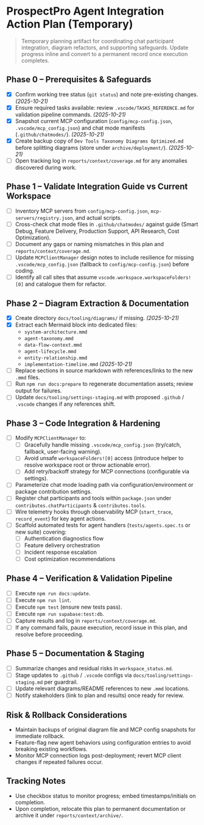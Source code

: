 # ProspectPro Agent Integration Action Plan (Temporary)

> Temporary planning artifact for coordinating chat participant integration, diagram refactors, and supporting safeguards. Update progress inline and convert to a permanent record once execution completes.

## Phase 0 – Prerequisites & Safeguards

- [x] Confirm working tree status (`git status`) and note pre-existing changes. _(2025-10-21)_
- [x] Ensure required tasks available: review `.vscode/TASKS_REFERENCE.md` for validation pipeline commands. _(2025-10-21)_
- [x] Snapshot current MCP configuration (`config/mcp-config.json`, `.vscode/mcp_config.json`) and chat mode manifests (`.github/chatmodes/`). _(2025-10-21)_
- [x] Create backup copy of `Dev Tools Taxonomy Diagrams Optimized.md` before splitting diagrams (store under `archive/deployment/`). _(2025-10-21)_
- [ ] Open tracking log in `reports/context/coverage.md` for any anomalies discovered during work.

## Phase 1 – Validate Integration Guide vs Current Workspace

- [ ] Inventory MCP servers from `config/mcp-config.json`, `mcp-servers/registry.json`, and actual scripts.
- [ ] Cross-check chat mode files in `.github/chatmodes/` against guide (Smart Debug, Feature Delivery, Production Support, API Research, Cost Optimization).
- [ ] Document any gaps or naming mismatches in this plan and `reports/context/coverage.md`.
- [ ] Update `MCPClientManager` design notes to include resilience for missing `.vscode/mcp_config.json` (fallback to `config/mcp-config.json`) before coding.
- [ ] Identify all call sites that assume `vscode.workspace.workspaceFolders![0]` and catalogue them for refactor.

## Phase 2 – Diagram Extraction & Documentation

- [x] Create directory `docs/tooling/diagrams/` if missing. _(2025-10-21)_
- [x] Extract each Mermaid block into dedicated files:
  - `system-architecture.mmd`
  - `agent-taxonomy.mmd`
  - `data-flow-context.mmd`
  - `agent-lifecycle.mmd`
  - `entity-relationship.mmd`
  - `implementation-timeline.mmd`
    _(2025-10-21)_
- [ ] Replace sections in source markdown with references/links to the new `.mmd` files.
- [ ] Run `npm run docs:prepare` to regenerate documentation assets; review output for failures.
- [ ] Update `docs/tooling/settings-staging.md` with proposed `.github` / `.vscode` changes if any references shift.

## Phase 3 – Code Integration & Hardening

- [ ] Modify `MCPClientManager` to:
  - [ ] Gracefully handle missing `.vscode/mcp_config.json` (try/catch, fallback, user-facing warning).
  - [ ] Avoid unsafe `workspaceFolders![0]` access (introduce helper to resolve workspace root or throw actionable error).
  - [ ] Add retry/backoff strategy for MCP connections (configurable via settings).
- [ ] Parameterize chat mode loading path via configuration/environment or package contribution settings.
- [ ] Register chat participants and tools within `package.json` under `contributes.chatParticipants` & `contributes.tools`.
- [ ] Wire telemetry hooks through observability MCP (`start_trace`, `record_event`) for key agent actions.
- [ ] Scaffold automated tests for agent handlers (`tests/agents.spec.ts` or new suite) covering:
  - [ ] Authentication diagnostics flow
  - [ ] Feature delivery orchestration
  - [ ] Incident response escalation
  - [ ] Cost optimization recommendations

## Phase 4 – Verification & Validation Pipeline

- [ ] Execute `npm run docs:update`.
- [ ] Execute `npm run lint`.
- [ ] Execute `npm test` (ensure new tests pass).
- [ ] Execute `npm run supabase:test:db`.
- [ ] Capture results and log in `reports/context/coverage.md`.
- [ ] If any command fails, pause execution, record issue in this plan, and resolve before proceeding.

## Phase 5 – Documentation & Staging

- [ ] Summarize changes and residual risks in `workspace_status.md`.
- [ ] Stage updates to `.github` / `.vscode` configs via `docs/tooling/settings-staging.md` per guardrail.
- [ ] Update relevant diagrams/README references to new `.mmd` locations.
- [ ] Notify stakeholders (link to plan and results) once ready for review.

## Risk & Rollback Considerations

- Maintain backups of original diagram file and MCP config snapshots for immediate rollback.
- Feature-flag new agent behaviors using configuration entries to avoid breaking existing workflows.
- Monitor MCP connection logs post-deployment; revert MCP client changes if repeated failures occur.

## Tracking Notes

- Use checkbox status to monitor progress; embed timestamps/initials on completion.
- Upon completion, relocate this plan to permanent documentation or archive it under `reports/context/archive/`.
